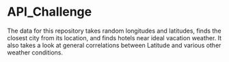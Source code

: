 # API_Challenge

The data for this repository takes random longitudes and latitudes, finds the closest city from its location, and finds hotels near ideal vacation weather.
It also takes a look at general correlations between Latitude and various other weather conditions.